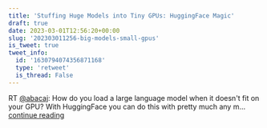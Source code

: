 ```yaml
---
title: 'Stuffing Huge Models into Tiny GPUs: HuggingFace Magic'
draft: true
date: 2023-03-01T12:56:20+00:00
slug: '202303011256-big-models-small-gpus'
is_tweet: true
tweet_info:
  id: '1630794074356871168'
  type: 'retweet'
  is_thread: False
---
```




RT [@abacaj](https://x.com/abacaj): How do you load a large language model when it doesn't fit on your GPU? With HuggingFace you can do this with pretty much any m… [continue reading](https://x.com/sytelus/status/1630794074356871168)
